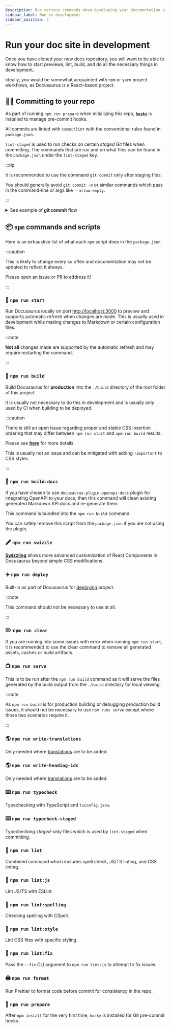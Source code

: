```yaml
---
Description: Run various commands when developing your documentation site.
sidebar_label: Run in development
sidebar_position: 3
---
```


# Run your doc site in development

Once you have cloned your new docs repository, you will want to be able to know how to start previews, lint, build, and do all the necessary things in development.

Ideally, you would be somewhat acquainted with `npm` or `yarn` project workflows, as Docusaurus is a React-based project.

## 👨‍💻 Committing to your repo

As part of running `npm run prepare` when initializing this repo, [**`husky`**](https://typicode.github.io/husky/#/) is installed to manage pre-commit hooks.

All commits are linted with `commitlint` with the conventional rules found in `package.json`.

`lint-staged` is used to run checks on certain _staged_ Git files when committing. The commands that are run and on what files can be found in the `package.json` under the `lint-staged` key.

:::tip

It is recommended to use the command `git commit` only after staging files.

You should generally avoid `git commit -m` or similar commands which pass in the command-line or args like `--allow-empty`.

:::

<details>
  <summary>
    See example of <b>git commit</b> flow
  </summary>
  <div>
    <img src={require("./img/commit.gif").default} alt="gifExample" />
  </div>
</details>

## 📦 `npm` commands and scripts

Here is an exhaustive list of what each `npm` script does in the `package.json`.

:::caution

This is likely to change every so often and documentation may not be updated to reflect it always.

Please open an issue or PR to address it!

:::

### 🐎 `npm run start`

Run Docusaurus locally on port [http://localhost:3000](http://localhost:3000) to preview and supports automatic refresh when changes are made. This is usually used in development while making changes to Markdown or certain configuration files.

:::note

**Not all** changes made are supported by the automatic refresh and may require restarting the command.

:::

### 👷 `npm run build`

Build Docusaurus for **production** into the `./build` directory of the root folder of this project.

It is usually not necessary to do this in development and is usually only used by CI when building to be deployed.

:::caution

There is still an open issue regarding proper and stable CSS insertion ordering that may differ between `npm run start` and `npm run build` results.

Please see [**here**](https://github.com/facebook/docusaurus/issues/3678) for more details.

This is usually not an issue and can be mitigated with adding `!important` to CSS styles.

:::

### 📑 `npm run build:docs`

If you have chosen to use `docusaurus-plugin-openapi-docs` plugin for integrating OpenAPI to your docs, then this command will clean existing generated Markdown API docs and re-generate them.

This command is bundled into the `npm run build` command.

You can safely remove this script from the `package.json` if you are not using the plugin.

### 🖋️ `npm run swizzle`

[**Swizzling**](https://docusaurus.io/docs/swizzling) allows more advanced customization of React Components in Docusaurus beyond simple CSS modifications.

### ✈️ `npm run deploy`

Built-in as part of Docusaurus for [deploying](https://docusaurus.io/docs/deployment#deploying-to-github-pages) project.

:::note

This command should not be necessary to use at all.

:::

### ⌦ `npm run clear`

If you are running into some issues with error when running `npm run start`, it is recommended to use the clear command to remove all generated assets, caches or build artifacts.

### 📺 `npm run serve`

This is to be run after the `npm run build` command as it will serve the files generated by the build output from the `./build` directory for local viewing.

:::note

As `npm run build` is for production building or debugging production build issues, it should not be necessary to use `npm runs serve` except where those two scenarios require it.

:::

### 🌎 `npm run write-translations`

Only needed where [translations](https://docusaurus.io/docs/cli#docusaurus-write-translations-sitedir) are to be added.

### 🌎 `npm run write-heading-ids`

Only needed where [translations](https://docusaurus.io/docs/cli#docusaurus-write-heading-ids-sitedir) are to be added.

### ⌨️ `npm run typecheck`

Typechecking with TypeScript and `tsconfig.json`.

### ⌨️ `npm run typecheck-staged`

Typechecking _staged-only_ files which is used by `lint-staged` when committing.

### 🧼 `npm run lint`

Combined command which includes spell check, JS/TS linting, and CSS linting.

### 🧼 `npm run lint:js`

Lint JS/TS with ESLint.

### 🧼 `npm run lint:spelling`

Checking spelling with CSpell.

### 🧼 `npm run lint:style`

Lint CSS files with specific styling.

### 🧼 `npm run lint:fix`

Pass the `--fix` CLI argument to `npm run lint:js` to attempt to fix issues.

### 🖨️ `npm run format`

Run Prettier to format code before commit for consistency in the repo.

### 🥗 `npm run prepare`

After `npm install` for the very first time, `husky` is installed for Git pre-commit hooks.
